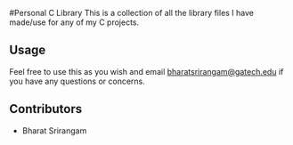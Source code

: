 #Personal C Library
This is a collection of all the library files I have made/use for any of my C projects.

## Usage
Feel free to use this as you wish and email bharatsrirangam@gatech.edu if you have any questions or concerns. 

## Contributors
- Bharat Srirangam
